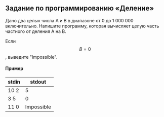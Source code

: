 Задание по программированию «Деление»
-------------------------------------

Дано два целых числа A и B в диапазоне от 0 до 1 000 000 включительно. Напишите
программу, которая вычисляет целую часть частного от деления A на B.

Если $$B = 0$$ , выведите "Impossible".

#### Пример

| stdin | stdout     |
|-------|------------|
| 10 2  | 5          |
| 3 5   | 0          |
| 11 0  | Impossible |

